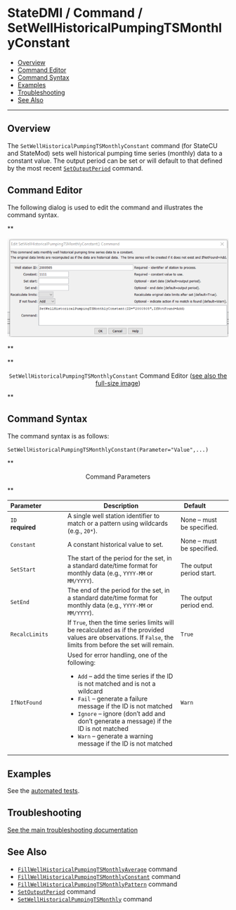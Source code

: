 # StateDMI / Command / SetWellHistoricalPumpingTSMonthlyConstant #

* [Overview](#overview)
* [Command Editor](#command-editor)
* [Command Syntax](#command-syntax)
* [Examples](#examples)
* [Troubleshooting](#troubleshooting)
* [See Also](#see-also)

-------------------------

## Overview ##

The `SetWellHistoricalPumpingTSMonthlyConstant` command (for StateCU and StateMod)
sets well historical pumping time series (monthly) data to a constant value.
The output period can be set or will default to that defined by the most recent
[`SetOutputPeriod`](../SetOutputPeriod/SetOutputPeriod.md) command.

## Command Editor ##

The following dialog is used to edit the command and illustrates the command syntax.

**<p style="text-align: center;">
![SetWellHistoricalPumpingTSMonthlyConstant command editor](SetWellHistoricalPumpingTSMonthlyConstant.png)
</p>**

**<p style="text-align: center;">
`SetWellHistoricalPumpingTSMonthlyConstant` Command Editor (<a href="../SetWellHistoricalPumpingTSMonthlyConstant.png">see also the full-size image</a>)
</p>**

## Command Syntax ##

The command syntax is as follows:

```text
SetWellHistoricalPumpingTSMonthlyConstant(Parameter="Value",...)
```
**<p style="text-align: center;">
Command Parameters
</p>**

| **Parameter**&nbsp;&nbsp;&nbsp;&nbsp;&nbsp;&nbsp;&nbsp;&nbsp;&nbsp;&nbsp;&nbsp;&nbsp; | **Description** | **Default**&nbsp;&nbsp;&nbsp;&nbsp;&nbsp;&nbsp;&nbsp;&nbsp;&nbsp;&nbsp; |
| --------------|-----------------|----------------- |
| `ID`<br>**required** | A single well station identifier to match or a pattern using wildcards (e.g., `20*`). | None – must be specified. |
| `Constant` | A constant historical value to set. | None – must be specified. |
| `SetStart` | The start of the period for the set, in a standard date/time format for monthly data (e.g., `YYYY-MM` or `MM/YYYY`). | The output period start. |
| `SetEnd` | The end of the period for the set, in a standard date/time format for monthly data (e.g., `YYYY-MM` or `MM/YYYY`). | The output period end. |
| `RecalcLimits` | If `True`, then the time series limits will be recalculated as if the provided values are observations.  If `False`, the limits from before the set will remain. | `True` |
| `IfNotFound` | Used for error handling, one of the following:<ul><li>`Add` – add the time series if the ID is not matched and is not a wildcard</li><li>`Fail` – generate a failure message if the ID is not matched</li><li>`Ignore` – ignore (don’t add and don’t generate a message) if the ID is not matched</li><li>`Warn` – generate a warning message if the ID is not matched</li></ul> | `Warn` |

## Examples ##

See the [automated tests](https://github.com/OpenCDSS/cdss-app-statedmi-test/tree/master/test/regression/commands/SetWellHistoricalPumpingTSMonthlyConstant).

## Troubleshooting ##

[See the main troubleshooting documentation](../../troubleshooting/troubleshooting.md)

## See Also ##

* [`FillWellHistoricalPumpingTSMonthlyAverage`](../FillWellHistoricalPumpingTSMonthlyAverage/FillWellHistoricalPumpingTSMonthlyAverage.md) command
* [`FillWellHistoricalPumpingTSMonthlyConstant`](../FillWellHistoricalPumpingTSMonthlyConstant/FillWellHistoricalPumpingTSMonthlyConstant.md) command
* [`FillWellHistoricalPumpingTSMonthlyPattern`](../FillWellHistoricalPumpingTSMonthlyPattern/FillWellHistoricalPumpingTSMonthlyPattern.md) command
* [`SetOutputPeriod`](../SetOutputPeriod/SetOutputPeriod.md) command
* [`SetWellHistoricalPumpingTSMonthly`](../SetWellHistoricalPumpingTSMonthly/SetWellHistoricalPumpingTSMonthly.md) command
